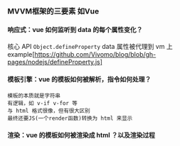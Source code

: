 ### MVVM框架的三要素 如Vue

#### 响应式：vue 如何监听到 data 的每个属性变化？
核心 API `Object.defineProperty`
data 属性被代理到 vm 上
example[https://github.com/Vivomo/blog/blob/gh-pages/nodejs/defineProperty.js]
#### 模板引擎：vue 的模板如何被解析，指令如何处理？
```text
模板的本质就是字符串
有逻辑，如 v-if v-for 等
与 html 格式很像，但有很大区别
最终还要JS(一个render函数)转换为 html 来显示

```
#### 渲染：vue 的模板如何被渲染成 html ？以及渲染过程

